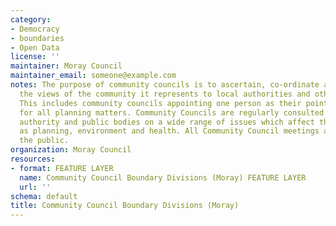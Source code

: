 ```yaml
---
category:
- Democracy
- boundaries
- Open Data
license: ''
maintainer: Moray Council
maintainer_email: someone@example.com
notes: The purpose of community councils is to ascertain, co-ordinate and express
  the views of the community it represents to local authorities and other pubic bodies.
  This includes community councils appointing one person as their point of contact
  for all planning matters. Community Councils are regularly consulted by the local
  authority and public bodies on a wide range of issues which affect their area, such
  as planning, environment and health. All Community Council meetings are open to
  the public.
organization: Moray Council
resources:
- format: FEATURE LAYER
  name: Community Council Boundary Divisions (Moray) FEATURE LAYER
  url: ''
schema: default
title: Community Council Boundary Divisions (Moray)
---
```

